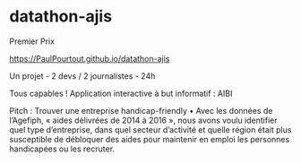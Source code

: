 # datathon-ajis 
Premier Prix

<https://PaulPourtout.github.io/datathon-ajis>

Un projet - 2 devs / 2 journalistes - 24h

Tous capables ! Application interactive à but informatif : AIBI 

Pitch : 
Trouver une entreprise handicap-friendly • Avec les données de l’Agefiph, « aides délivrées de 2014 à 2016 », nous avons voulu identifier quel type d’entreprise, dans quel secteur d’activité et quelle région était plus susceptible de débloquer des aides pour maintenir en emploi les personnes handicapées ou les recruter.

